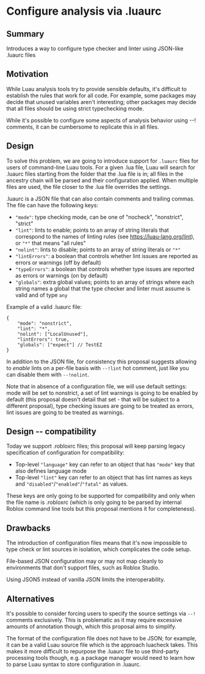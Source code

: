 # Configure analysis via .luaurc

## Summary

Introduces a way to configure type checker and linter using JSON-like .luaurc files

## Motivation

While Luau analysis tools try to provide sensible defaults, it's difficult to establish the rules that work for all code.
For example, some packages may decide that unused variables aren't interesting; other packages may decide that all files should be using strict typechecking mode.

While it's possible to configure some aspects of analysis behavior using --! comments, it can be cumbersome to replicate this in all files.

## Design

To solve this problem, we are going to introduce support for `.luaurc` files for users of command-line Luau tools.
For a given .lua file, Luau will search for .luaurc files starting from the folder that the .lua file is in; all files in the ancestry chain will be parsed and their configuration
applied. When multiple files are used, the file closer to the .lua file overrides the settings.

.luaurc is a JSON file that can also contain comments and trailing commas. The file can have the following keys:

- `"mode"`: type checking mode, can be one of "nocheck", "nonstrict", "strict"
- `"lint"`: lints to enable; points to an array of string literals that correspond to the names of linting rules (see https://luau-lang.org/lint), or `"*"` that means "all rules"
- `"nolint"`: lints to disable; points to an array of string literals or `"*"`
- `"lintErrors"`: a boolean that controls whether lint issues are reported as errors or warnings (off by default)
- `"typeErrors"`: a boolean that controls whether type issues are reported as errors or warnings (on by default)
- `"globals"`: extra global values; points to an array of strings where each string names a global that the type checker and linter must assume is valid and of type `any`

Example of a valid .luaurc file:

```json5
{
	"mode": "nonstrict",
	"lint": "*",
	"nolint": ["LocalUnused"],
	"lintErrors": true,
	"globals": ["expect"] // TestEZ
}
```

In addition to the JSON file, for consistency this proposal suggests allowing to *enable* lints on a per-file basis with `--!lint` hot comment, just like you can disable them with `--!nolint`.

Note that in absence of a configuration file, we will use default settings: mode will be set to nonstrict, a set of lint warnings is going to be enabled by default (this proposal doesn't detail that set - that will be subject to a different proposal), type checking issues are going to be treated as errors, lint issues are going to be treated as warnings.

## Design -- compatibility

Today we support .robloxrc files; this proposal will keep parsing legacy specification of configuration for compatibility:

- Top-level `"language"` key can refer to an object that has `"mode"` key that also defines language mode
- Top-level `"lint"` key can refer to an object that has lint names as keys and `"disabled"`/`"enabled"`/`"fatal"` as values.

These keys are only going to be supported for compatibility and only when the file name is .robloxrc (which is only going to be parsed by internal Roblox command line tools but this proposal mentions it for completeness).

## Drawbacks

The introduction of configuration files means that it's now impossible to type check or lint sources in isolation, which complicates the code setup.

File-based JSON configuration may or may not map cleanly to environments that don't support files, such as Roblox Studio.

Using JSON5 instead of vanilla JSON limits the interoperability.

## Alternatives

It's possible to consider forcing users to specify the source settings via `--!` comments exclusively. This is problematic as it may require excessive amounts of annotation though, which this proposal aims to simplify.

The format of the configuration file does not have to be JSON; for example, it can be a valid Luau source file which is the approach luacheck takes. This makes it more difficult to repurpose the .luaurc file to use third-party processing tools though, e.g. a package manager would need to learn how to parse Luau syntax to store configuration in .luaurc.
